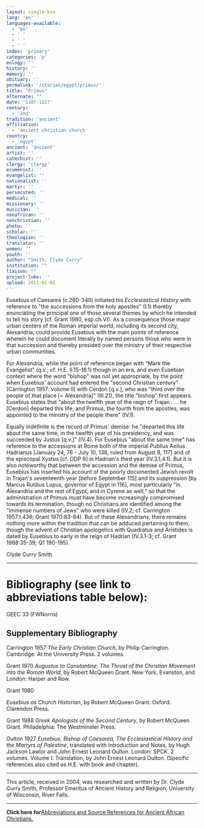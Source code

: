 ```yaml
---
layout: single-bio
lang: 'en'
languages-available:
  - 'en'
  - ' '
  - ' '
  - ' '
index: 'primary'
categories: 'p'
eulogy: ''
history: ''
memory: ''
obituary: ''
permalink: '/stories/egypt/primus/'
title: "Primus"
alternate: ""
date: '110?-122?'
century:
  - '2nd'
tradition: 'ancient'
affiliation:
  - 'ancient christian church'
country:
  - 'egypt'
ancient: 'ancient'
artist: ''
catechist: ''
clergy: 'clergy'
ecumenist: ''
evangelist: ''
nationalist: ''
martyr: ''
persecuted: ''
medical: ''
missionary: ''
musician: ''
nonafrican: ''
nonchristian: ''
photo: ''
scholar: ''
theologian: ''
translator: ''
women: ''
youth: ''
author: "Smith, Clyde Curry"
institution: ""
liaison: ""
project-luke: ''
upload: 2011-01-01
---
```




Eusebius of Caesarea (c.260-340) initiated his *Ecclesiastical History* with reference to "the successions from the holy apostles" (I.1) thereby enunciating the principal one of those several themes by which he intended to tell his story (cf. Grant 1980, esp.ch.VI).  As a consequence those major urban centers of the Roman imperial world, including its second city, Alexandria, could provide Eusebius with the main points of reference wherein he could document literally by named persons those who were in that succession and thereby presided over the ministry of their respective urban communities.

For Alexandria, while the point of reference began with "Mark the Evangelist" (q.v.; cf. H.E. II.15-16.1) though in an era, and even Eusebian context where the word "bishop" was not yet appropriate, by the point when Eusebius' account had entered the "second Christian century" (Carrington 1957: volume II) with Cerdon [q.v.], who was "third over the people of that place [= Alexandria]" (III.21), the title "bishop" first appears.  Eusebius states that "about the twelfth year of the reign of Trajan . . . he [Cerdon] departed this life; and Primus, the fourth from the apostles, was appointed to the ministry of the people there" (IV.1).

Equally indefinite is the record of Primus' demise:  he "departed this life about the same time, in the twelfth year of his presidency, and was succeeded by Justus [q.v.]" (IV.4).  For Eusebius "about the same time" has reference to the accessions at Rome both of the imperial Publius Aelius Hadrianus [January 24, 76 - July 10, 138, ruled from August 8, 117] and of the episcopal Xystus [cf. ODP 9] in Hadrian's third year (IV.3.1,4.1).  But it is also noteworthy that between the accession and the demise of Primus, Eusebius has inserted his account of the poorly documented Jewish revolt in Trajan's seventeenth year [before September 115] and its suppression [by Marcus Rutilius Lupus, governor of Egypt in 116], most particularly "in Alexandria and the rest of Egypt, and in Cyrene as well," so that the administration of Primus must have become increasingly compromised towards its termination, though no Christians are identified among the "immense numbers of Jews" who were killed (IV.2; cf. Carrington 1957:I.436; Grant 1970:83-84).  But of these Alexandrians, there remains nothing more within the tradition that can be adduced pertaining to them, though the advent of Christian apologetics with Quadratus and Aristides is dated by Eusebius to early in the reign of Hadrian (IV.3.1-3; cf. Grant 1988:35-39; Q1 190-195).

Clyde Curry Smith

---

# Bibliography (see link to abbreviations table below):

GEEC 33 (FWNorris)

## Supplementary Bibliography

Carrington 1957
*The Early Christian Church*, by Philip Carrington.  Cambridge:  At the University Press.  2 volumes.

Grant 1970
*Augustus to Constantine:  The Thrust of the Christian Movement into the Roman World*, by Robert McQueen Grant.  New York, Evanston, and London:  Harper and Row.

Grant 1980

*Eusebius as Church Historian*, by Robert McQueen Grant. Oxford:  Clarendon Press.

Grant 1988
*Greek Apologists of the Second Century*, by Robert McQueen Grant.  Philadelphia:  The Westminster Press.

Oulton 1927
*Eusebius, Bishop of Caesarea, The Ecclesiastical History and the Martyrs of Palestine*, translated with Introduction and Notes, by Hugh Jackson Lawlor and John Ernest Leonard Oulton.  London:  SPCK.  2 volumes.  Volume I:  Translation, by John Ernest Leonard Oulton.  (Specific references also cited as H.E. with book and chapter).

---

This article, received in 2004, was researched and written by Dr. Clyde Curry Smith, Professor Emeritus of Ancient History and Religion, University of Wisconsin, River Falls.

---

**Click here for**[Abbreviations and Source References for Ancient African Christians.]({{site.url}}/resources/ancient-references/)
